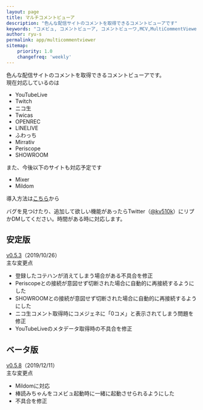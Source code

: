 ```yaml
---
layout: page
title: マルチコメントビューア
description: "色んな配信サイトのコメントを取得できるコメントビューアです"
keywords: "コメビュ, コメントビューア, コメントビューワ,MCV,MultiCommentViewer"
author: ryu-s
permalink: app/multicommentviewer
sitemap:
    priority: 1.0
    changefreq: 'weekly'	
---
```


色んな配信サイトのコメントを取得できるコメントビューアです。  
現在対応しているのは
- YouTubeLive
- Twitch
- ニコ生
- Twicas
- OPENREC
- LINELIVE
- ふわっち
- Mirrativ
- Periscope
- SHOWROOM

また、今後以下のサイトも対応予定です
- Mixer
- Mildom

導入方法は[こちら](https://github.com/CommentViewerCollection/MultiCommentViewer/wiki/%E5%B0%8E%E5%85%A5%E6%89%8B%E9%A0%86)から  
  
バグを見つけたり、追加して欲しい機能があったらTwitter（[@kv510k](https://twitter.com/kv510k)）にリプかDMしてください。時間がある時に対応します。  

## 安定版
[v0.5.3](http://int-main.net/app/MultiCommentViewer_v0.5.3_stable.zip)（2019/10/26）  
主な変更点
- 登録したコテハンが消えてしまう場合がある不具合を修正
- Periscopeとの接続が意図せず切断された場合に自動的に再接続するようにした
- SHOWROOMとの接続が意図せず切断された場合に自動的に再接続するようにした
- ニコ生コメント取得時にコメジェネに「0コメ」と表示されてしまう問題を修正
- YouTubeLiveのメタデータ取得時の不具合を修正

## ベータ版
[v0.5.8](http://int-main.net/app/MultiCommentViewer_v0.5.8_beta.zip)（2019/12/11）  
主な変更点
- Mildomに対応
- 棒読みちゃんをコメビュ起動時に一緒に起動させられるようにした
- 不具合を修正

